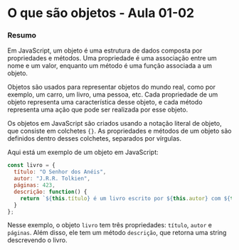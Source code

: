 <!--
Antes de publicar a issue, lembre-se de clicar na aba "Preview", para visualizar se a formatação está correta =)
-->

<!-- Escreva/insira as imagens após essa linha -->

# O que são objetos - Aula 01-02

### Resumo

Em JavaScript, um objeto é uma estrutura de dados composta por propriedades e métodos. Uma propriedade é uma associação entre um nome e um valor, enquanto um método é uma função associada a um objeto.

Objetos são usados para representar objetos do mundo real, como por exemplo, um carro, um livro, uma pessoa, etc. Cada propriedade de um objeto representa uma característica desse objeto, e cada método representa uma ação que pode ser realizada por esse objeto.

Os objetos em JavaScript são criados usando a notação literal de objeto, que consiste em colchetes `{}`. As propriedades e métodos de um objeto são definidos dentro desses colchetes, separados por vírgulas.

Aqui está um exemplo de um objeto em JavaScript:

```javascript
const livro = {
  título: "O Senhor dos Anéis",
  autor: "J.R.R. Tolkien",
  páginas: 423,
  descrição: function() {
    return `${this.título} é um livro escrito por ${this.autor} com ${this.páginas} páginas.`;
  }
};
```

Nesse exemplo, o objeto `livro` tem três propriedades: `título`, `autor` e `páginas`. Além disso, ele tem um método `descrição`, que retorna uma string descrevendo o livro.
